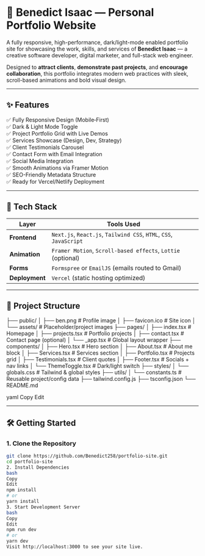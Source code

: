 # 🚀 Benedict Isaac — Personal Portfolio Website

A fully responsive, high-performance, dark/light-mode enabled portfolio site for showcasing the work, skills, and services of **Benedict Isaac** — a creative software developer, digital marketer, and full-stack web engineer.

Designed to **attract clients**, **demonstrate past projects**, and **encourage collaboration**, this portfolio integrates modern web practices with sleek, scroll-based animations and bold visual design.

---

## ✨ Features

✅ Fully Responsive Design (Mobile‑First)\
✅ Dark & Light Mode Toggle\
✅ Project Portfolio Grid with Live Demos\
✅ Services Showcase (Design, Dev, Strategy)\
✅ Client Testimonials Carousel\
✅ Contact Form with Email Integration\
✅ Social Media Integration\
✅ Smooth Animations via Framer Motion\
✅ SEO-Friendly Metadata Structure\
✅ Ready for Vercel/Netlify Deployment

---

## 🧠 Tech Stack

| Layer        | Tools Used                                                                 |
|--------------|------------------------------------------------------------------------------|
| **Frontend** | `Next.js`, `React.js`, `Tailwind CSS`, `HTML`, `CSS`, `JavaScript`         |
| **Animation**| `Framer Motion`, `Scroll-based effects`, `Lottie` (optional)                |
| **Forms**    | `Formspree` or `EmailJS` (emails routed to Gmail)                          |
| **Deployment**| `Vercel` (static hosting optimized)                                        |

---

## 📁 Project Structure

├── public/
│ ├── ben.png # Profile image
│ ├── favicon.ico # Site icon
│ └── assets/ # Placeholder/project images
├── pages/
│ ├── index.tsx # Homepage
│ ├── projects.tsx # Portfolio projects
│ ├── contact.tsx # Contact page (optional)
│ └── _app.tsx # Global layout wrapper
├── components/
│ ├── Hero.tsx # Hero section
│ ├── About.tsx # About me block
│ ├── Services.tsx # Services section
│ ├── Portfolio.tsx # Projects grid
│ ├── Testimonials.tsx # Client quotes
│ ├── Footer.tsx # Socials + nav links
│ └── ThemeToggle.tsx # Dark/light switch
├── styles/
│ └── globals.css # Tailwind & global styles
├── utils/
│ └── constants.ts # Reusable project/config data
├── tailwind.config.js
├── tsconfig.json
└── README.md

yaml
Copy
Edit

---

## 🛠️ Getting Started

### 1. Clone the Repository

```bash
git clone https://github.com/Benedict258/portfolio-site.git
cd portfolio-site
2. Install Dependencies
bash
Copy
Edit
npm install
# or
yarn install
3. Start Development Server
bash
Copy
Edit
npm run dev
# or
yarn dev
Visit http://localhost:3000 to see your site live.
